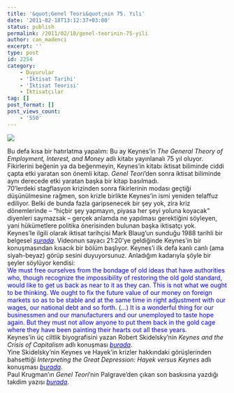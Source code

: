 ```yaml
---
title: '&quot;Genel Teori&quot;nin 75. Yılı'
date: '2011-02-18T13:12:37+03:00'
status: publish
permalink: /2011/02/18/genel-teorinin-75-yili
author: can_madenci
excerpt: ''
type: post
id: 2254
category:
    - Duyurular
    - 'İktisat Tarihi'
    - 'İktisat Teorisi'
    - İktisatçılar
tag: []
post_format: []
post_views_count:
    - '550'
---
```

![](http://blog.prospect.org/blog/ezraklein/maynard_keynes.jpg)

Bu defa kısa bir hatırlatma yapalım: Bu ay Keynes’in *The General Theory of Employment, Interest, and Money* adlı kitabı yayınlanalı 75 yıl oluyor. Fikirlerini beğenin ya da beğenmeyin, Keynes’in kitabı iktisat biliminde ciddi çapta etki yaratan son önemli kitap. *Genel Teori*’den sonra iktisat biliminde aynı derecede etki yaratan başka bir kitap basılmadı.  
70’lerdeki stagflasyon krizinden sonra fikirlerinin modası geçtiği düşünülmesine rağmen, son krizle birlikte Keynes’in ismi yeniden telaffuz ediliyor. Belki de bunda fazla garipsenecek bir şey yok, zira kriz dönemlerinde – “hiçbir şey yapmayın, piyasa her şeyi yoluna koyacak” diyenleri saymazsak – gerçek anlamda ne yapılması gerektiğini söyleyen, yani hükümetlere politika önerisinden bulunan başka iktisatçı yok.  
Keynes’le ilgili olarak iktisat tarihçisi Mark Blaug’un sunduğu 1988 tarihli bir belgesel *[<span style="color: #0000ff">şurada</span>](http://sms.cam.ac.uk/media/761745)*. Videonun sayacı 21:20’ye geldiğinde Keynes’in bir konuşmasından kısacık bir bölüm başlıyor. Keynes’i ilk defa kanlı canlı (ama siyah-beyaz) görüp sesini duyuyorsunuz. Anladığım kadarıyla şöyle bir şeyler söylüyor kendisi:  
<span style="color: #0000ff">We must free ourselves from the bondage of old ideas that have authorities who, though recognize the impossibility of restoring the old gold standard, would like to get us back as near to it as they can. This is not what we ought to be thinking. We ought to fix the future value of our money on foreign markets so as to be stable and at the same time in right adjustment with our wages, our national debt and so forth. (…) It is a wonderful thing for our businessmen and our manufacturers and our unemployed to taste hope again. But they must not allow anyone to put them back in the gold cage where they have been painting their hearts out all these years.</span>  
Keynes’in üç ciltlik biyografisini yazan Robert Skidelsky’nin *Keynes and the Crisis of Capitalism* adlı konuşması *[<span style="color: #0000ff">burada</span>](http://www.youtube.com/watch?v=q1YA-RG5qG0)*.   
Yine Skidelsky’nin Keynes ve Hayek’in krizler hakkındaki görüşlerinden bahsettiği *Interpreting the Great Depression: Hayek versus Keynes* adlı konuşması *[<span style="color: #0000ff">burada</span>](http://www.youtube.com/watch?v=yzQgnNOwJoo)*.  
Paul Krugman’ın *Genel Teori*’nin Palgrave’den çıkan son baskısına yazdığı takdim yazısı *[<span style="color: #0000ff">burada</span>](http://www.pkarchive.org/economy/GeneralTheoryKeynesIntro.html)*.